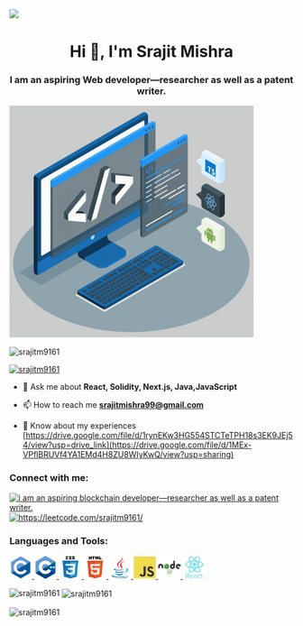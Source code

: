 <img src="https://i.makeagif.com/media/4-05-2022/FvBVst.gif" >


<h1 align="center">Hi 👋, I'm Srajit Mishra</h1>

<h3 align="center">I am an aspiring Web developer—researcher as well as a patent writer.</h3>

<img src="https://raw.githubusercontent.com/dsnehasish74/dsnehasish74/main/techstack.gif" >

<p align="left"> <img src="https://komarev.com/ghpvc/?username=srajitm9161&label=Profile%20views&color=0e75b6&style=flat" alt="srajitm9161" /> </p>

<p align="left"> <a href="https://github.com/ryo-ma/github-profile-trophy"><img src="https://github-profile-trophy.vercel.app/?username=srajitm9161" alt="srajitm9161" /></a> </p>

- 💬 Ask me about **React, Solidity, Next.js, Java,JavaScript**

- 📫 How to reach me **srajitmishra99@gmail.com**

- 📄 Know about my experiences [https://drive.google.com/file/d/1rynEKw3HG554STCTeTPH18s3EK9JEj54/view?usp=drive_link](https://drive.google.com/file/d/1MEx-VPflBRUVf4YA1EMd4H8ZU8WIyKwQ/view?usp=sharing)

<h3 align="left">Connect with me:</h3>
<p align="left">
<a href="srajit-mishra-a40497214/" target="blank"><img align="center" src="https://raw.githubusercontent.com/rahuldkjain/github-profile-readme-generator/master/src/images/icons/Social/linked-in-alt.svg" alt="i am an aspiring blockchain developer—researcher as well as a patent writer." height="30" width="40" /></a>
<a href="https://www.leetcode.com/https://leetcode.com/srajitm9161/" target="blank"><img align="center" src="https://raw.githubusercontent.com/rahuldkjain/github-profile-readme-generator/master/src/images/icons/Social/leet-code.svg" alt="https://leetcode.com/srajitm9161/" height="30" width="40" /></a>
</p>

<h3 align="left">Languages and Tools:</h3>
<p align="left"> <a href="https://www.cprogramming.com/" target="_blank" rel="noreferrer"> <img src="https://raw.githubusercontent.com/devicons/devicon/master/icons/c/c-original.svg" alt="c" width="40" height="40"/> </a> <a href="https://www.w3schools.com/cpp/" target="_blank" rel="noreferrer"> <img src="https://raw.githubusercontent.com/devicons/devicon/master/icons/cplusplus/cplusplus-original.svg" alt="cplusplus" width="40" height="40"/> </a> <a href="https://www.w3schools.com/css/" target="_blank" rel="noreferrer"> <img src="https://raw.githubusercontent.com/devicons/devicon/master/icons/css3/css3-original-wordmark.svg" alt="css3" width="40" height="40"/> </a> <a href="https://www.w3.org/html/" target="_blank" rel="noreferrer"> <img src="https://raw.githubusercontent.com/devicons/devicon/master/icons/html5/html5-original-wordmark.svg" alt="html5" width="40" height="40"/> </a> <a href="https://www.java.com" target="_blank" rel="noreferrer"> <img src="https://raw.githubusercontent.com/devicons/devicon/master/icons/java/java-original.svg" alt="java" width="40" height="40"/> </a> <a href="https://developer.mozilla.org/en-US/docs/Web/JavaScript" target="_blank" rel="noreferrer"> <img src="https://raw.githubusercontent.com/devicons/devicon/master/icons/javascript/javascript-original.svg" alt="javascript" width="40" height="40"/> </a> <a href="https://nodejs.org" target="_blank" rel="noreferrer"> <img src="https://raw.githubusercontent.com/devicons/devicon/master/icons/nodejs/nodejs-original-wordmark.svg" alt="nodejs" width="40" height="40"/> </a> <a href="https://reactjs.org/" target="_blank" rel="noreferrer"> <img src="https://raw.githubusercontent.com/devicons/devicon/master/icons/react/react-original-wordmark.svg" alt="react" width="40" height="40"/> </a> </p>

<p><img align="left" src="https://github-readme-stats.vercel.app/api/top-langs?username=srajitm9161&show_icons=true&locale=en&layout=compact" alt="srajitm9161" /></p>

<p>&nbsp;<img align="center" src="https://github-readme-stats.vercel.app/api?username=srajitm9161&show_icons=true&locale=en" alt="srajitm9161" /></p>

<p><img align="center" src="https://github-readme-streak-stats.herokuapp.com/?user=srajitm9161&" alt="srajitm9161" /></p>
